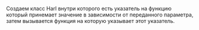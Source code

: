 Создаем класc Harl внутри которого есть указатель на функцию который принемает значение в зависимости от переданного параметра, затем вызывается функция на которую указывает этот указатель.